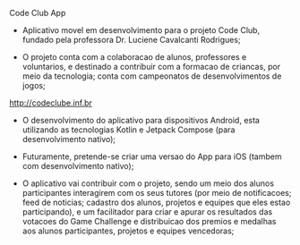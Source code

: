 Code Club App

* Aplicativo movel em desenvolvimento para o projeto Code Club, fundado pela professora Dr. Luciene Cavalcanti Rodrigues;

* O projeto conta com a colaboracao de alunos, professores e voluntarios, e destinado a contribuir com a formacao de criancas, por meio da tecnologia; conta com campeonatos de desenvolvimentos de jogos; 

http://codeclube.inf.br

* O desenvolvimento do aplicativo para dispositivos Android, esta utilizando as tecnologias Kotlin e Jetpack Compose (para desenvolvimento nativo);

* Futuramente, pretende-se criar uma versao do App para iOS (tambem com desenvolvimento nativo);

* O aplicativo vai contribuir com o projeto, sendo um meio dos alunos participantes interagirem com os seus tutores (por meio de notificacoes; feed de noticias; cadastro dos alunos, projetos e equipes que eles estao participando), e um facilitador para criar e apurar os resultados das votacoes do Game Challenge e distribuicao dos premios e medalhas aos alunos participantes, projetos e equipes vencedoras;
 
